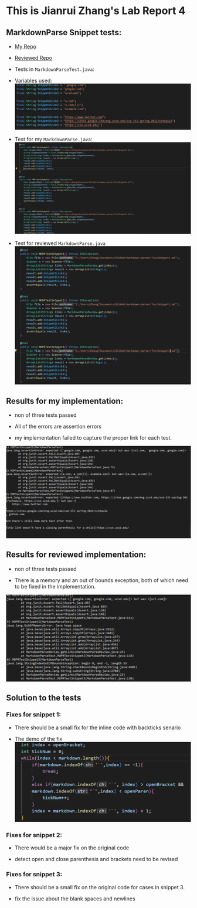 # This is Jianrui Zhang's Lab Report 4 

## MarkdownParse Snippet tests:

- [My Repo](https://github.com/JerryLove77/markdown-parser)

- [Reviewed Repo](https://github.com/yuxinguo13/markdown-parser)

- Tests in `MarkdownParseTest.java`:

- Variables used:
![variable](variableused.png)

- Test for my `MarkdownParse.java`:
![Test](MyTest.png)

- Test for reviewed `MarkdownParse.java`
![Review](ReviewTest.png)


## Results for my implementation:

- non of three tests passed

- All of the errors are assertion errors 

-  my implementation failed to capture the proper link for each test.

![Result](MyResult.png)

## Results for reviewed implementation:

- non of three tests passed

- There is a memory and an out of bounds exception, both of which need to be fixed in the implementation.

![ReviewResult](ReviewResult.png)

## Solution to the tests

### Fixes for snippet 1:

- There should be a small fix for the inline code with backticks senario

- The demo of the fix 
![fix](fix1.png)

### Fixes for snippet 2:

- There would be a major fix on the original code

- detect open and close parenthesis and brackets need to be revised

### Fixes for snippet 3:

- There should be a small fix on the original code for cases in snippet 3.

- fix the issue about the blank spaces and newlines

